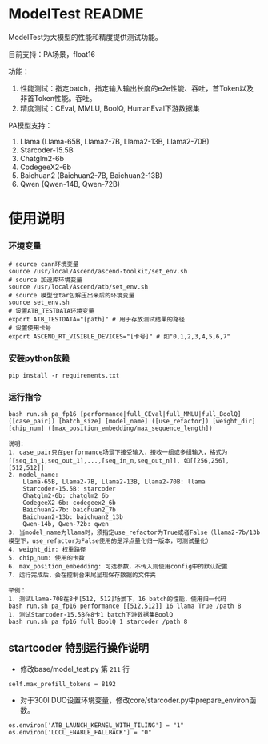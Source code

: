 # ModelTest README

ModelTest为大模型的性能和精度提供测试功能。

目前支持：PA场景，float16

功能：
1. 性能测试：指定batch，指定输入输出长度的e2e性能、吞吐，首Token以及非首Token性能。吞吐。
2. 精度测试：CEval, MMLU, BoolQ, HumanEval下游数据集

PA模型支持：
1. Llama (Llama-65B, Llama2-7B, Llama2-13B, Llama2-70B)
2. Starcoder-15.5B
3. Chatglm2-6b
4. CodegeeX2-6b
5. Baichuan2 (Baichuan2-7B, Baichuan2-13B)
6. Qwen (Qwen-14B, Qwen-72B) 

# 使用说明

### 环境变量
```shell
# source cann环境变量
source /usr/local/Ascend/ascend-toolkit/set_env.sh
# source 加速库环境变量
source /usr/local/Ascend/atb/set_env.sh
# source 模型仓tar包解压出来后的环境变量
source set_env.sh
# 设置ATB_TESTDATA环境变量
export ATB_TESTDATA="[path]" # 用于存放测试结果的路径
# 设置使用卡号
export ASCEND_RT_VISIBLE_DEVICES="[卡号]" # 如"0,1,2,3,4,5,6,7"
```

### 安装python依赖
```
pip install -r requirements.txt
```

### 运行指令
```
bash run.sh pa_fp16 [performance|full_CEval|full_MMLU|full_BoolQ] ([case_pair]) [batch_size] [model_name] ([use_refactor]) [weight_dir] [chip_num] ([max_position_embedding/max_sequence_length])

说明:
1. case_pair只在performance场景下接受输入，接收一组或多组输入，格式为[[seq_in_1,seq_out_1],...,[seq_in_n,seq_out_n]], 如[[256,256],[512,512]]
2. model_name:
    Llama-65B, Llama2-7B, Llama2-13B, Llama2-70B: llama
    Starcoder-15.5B: starcoder
    Chatglm2-6b: chatglm2_6b
    CodegeeX2-6b: codegeex2_6b
    Baichuan2-7b: baichuan2_7b
    Baichuan2-13b: baichuan2_13b
    Qwen-14b, Qwen-72b: qwen
3. 当model_name为llama时，须指定use_refactor为True或者False（llama2-7b/13b 模型下，use_refactor为False使用的是浮点量化归一版本，可测试量化）
4. weight_dir: 权重路径
5. chip_num: 使用的卡数
6. max_position_embedding: 可选参数，不传入则使用config中的默认配置
7. 运行完成后，会在控制台末尾呈现保存数据的文件夹

举例：
1. 测试Llama-70B在8卡[512, 512]场景下，16 batch的性能，使用归一代码
bash run.sh pa_fp16 performance [[512,512]] 16 llama True /path 8
1. 测试Starcoder-15.5B在8卡1 batch下游数据集BoolQ
bash run.sh pa_fp16 full_BoolQ 1 starcoder /path 8
``` 
 

## startcoder 特别运行操作说明
- 修改base/model_test.py 第 `211` 行 
```
self.max_prefill_tokens = 8192
```
- 对于300I DUO设置环境变量，修改core/starcoder.py中prepare_environ函数。
```shell
os.environ['ATB_LAUNCH_KERNEL_WITH_TILING'] = "1"
os.environ['LCCL_ENABLE_FALLBACK'] = "0"
```

